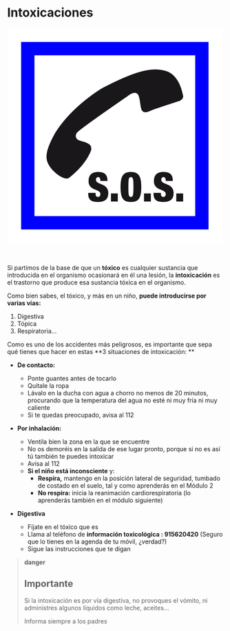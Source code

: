 # Intoxicaciones


![Fig.1.16. Socorro. Sergio Palao. ARASAAC. CC BY-NC-SA](img/M1_16.png)


 

Si partimos de la base de que un **tóxico** es cualquier sustancia que introducida en el organismo ocasionará en él una lesión, la **intoxicación** es el trastorno que produce esa sustancia tóxica en el organismo.

Como bien sabes, el tóxico, y más en un niño, **puede introducirse por varias vías:**

1.  Digestiva
2.  Tópica
3.  Respiratoria...

Como es uno de los accidentes más peligrosos, es importante que sepa qué tienes que hacer en estas **3 situaciones de intoxicación: **

*   **De contacto:**
    *   Ponte guantes antes de tocarlo
    *   Quítale la ropa
    *   Lávalo en la ducha con agua a chorro no menos de 20 minutos, procurando que la temperatura del agua no esté ni muy fría ni muy caliente
    *   Si te quedas preocupado, avisa al 112

*   **Por inhalación:**
    *   Ventila bien la zona en la que se encuentre
    *   No os demoréis en la salida de ese lugar pronto, porque si no es así tú también te puedes intoxicar
    *   Avisa al 112
    *   **Si el niño está inconsciente** y:
        *   **Respira,** mantengo en la posición lateral de seguridad, tumbado de costado en el suelo, tal y como aprenderás en el Módulo 2
        *   **No respira:** inicia la reanimación cardiorespiratoria (lo aprenderás también en el módulo siguiente)

*   **Digestiva**
    *   Fíjate en el tóxico que es
    *   Llama al teléfono de **información toxicológica : 915620420** (Seguro que lo tienes en la agenda de tu móvil, ¿verdad?)
    *   Sigue las instrucciones que te digan

>**danger**
>
>## Importante
>
>Si la intoxicación es por vía digestiva, no provoques el vómito, ni administres algunos líquidos como leche, aceites...
>
>Informa siempre a los padres

